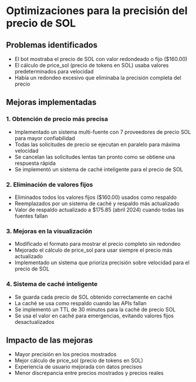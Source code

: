 # Optimizaciones para la precisión del precio de SOL

## Problemas identificados
- El bot mostraba el precio de SOL con valor redondeado o fijo ($160.00)
- El cálculo de price_sol (precio de tokens en SOL) usaba valores predeterminados para velocidad
- Había un redondeo excesivo que eliminaba la precisión completa del precio

## Mejoras implementadas

### 1. Obtención de precio más precisa
- Implementado un sistema multi-fuente con 7 proveedores de precio SOL para mayor confiabilidad
- Todas las solicitudes de precio se ejecutan en paralelo para máxima velocidad
- Se cancelan las solicitudes lentas tan pronto como se obtiene una respuesta rápida
- Se implementó un sistema de caché inteligente para el precio de SOL

### 2. Eliminación de valores fijos
- Eliminados todos los valores fijos ($160.00) usados como respaldo
- Reemplazados por un sistema de caché y respaldo más actualizado
- Valor de respaldo actualizado a $175.85 (abril 2024) cuando todas las fuentes fallan

### 3. Mejoras en la visualización
- Modificado el formato para mostrar el precio completo sin redondeo
- Mejorado el cálculo de price_sol para usar siempre el precio más actualizado
- Implementado un sistema que prioriza precisión sobre velocidad para el precio de SOL

### 4. Sistema de caché inteligente
- Se guarda cada precio de SOL obtenido correctamente en caché
- La caché se usa como respaldo cuando las APIs fallan
- Se implementó un TTL de 30 minutos para la caché de precio SOL
- Se usa el valor en caché para emergencias, evitando valores fijos desactualizados

## Impacto de las mejoras
- Mayor precisión en los precios mostrados
- Mejor cálculo de price_sol (precio de tokens en SOL)
- Experiencia de usuario mejorada con datos precisos
- Menor discrepancia entre precios mostrados y precios reales 